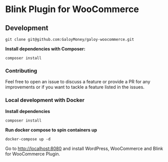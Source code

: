 # Blink Plugin for WooCommerce

## Development
```
git clone git@github.com:GaloyMoney/galoy-woocommerce.git
```

**Install dependencies with Composer:**
```
composer install
```

### Contributing
Feel free to open an issue to discuss a feature or provide a PR for any improvements or if you want to tackle a feature listed in the issues.

### Local development with Docker
**Install dependencies**
```
composer install
```

**Run docker compose to spin containers up**
```
docker-compose up -d
```
Go to [http://localhost:8080](http://localhost:8080) and install WordPress, WooCommerce and Blink for WooCommerce Plugin.
